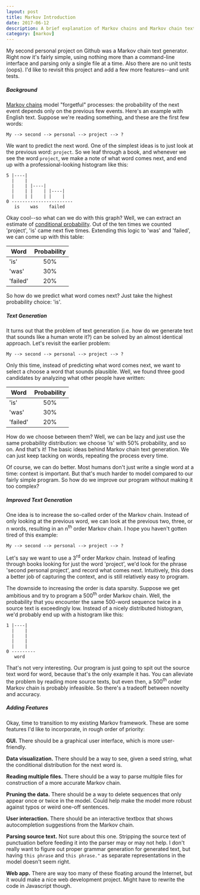 ```yaml
---
layout: post
title: Markov Introduction
date: 2017-06-12
description: A brief explanation of Markov chains and Markov chain text generation.
category: [markov]
---
```


My second personal project on Github was a Markov chain text generator.
Right now it's fairly simple, using nothing more than a command-line
interface and parsing only a single file at a time. Also there are no
unit tests (oops). I'd like to revisit this project and add a few
more features--and unit tests.

##### **Background**

[Markov chains](https://en.wikipedia.org/wiki/Markov_chain) 
model "forgetful" processes: the probability of the next event depends only on 
the previous few events. Here's an example with English text. Suppose we're 
reading something, and these are the first few words:

```
My --> second --> personal --> project --> ?
```

We want to predict the next word. One of the simplest ideas is to
just look at the previous word: `project`. So we leaf through a 
book, and whenever we see the word `project`, we make
a note of what word comes next, and end up with a 
professional-looking histogram like this:

```
5 |----|
  |    |   
  |    | |----|
  |    | |    | |----|
  |    | |    | |    |
0 -----------------------
   is    was    failed
```

Okay cool--so what can we do with this graph? Well, we can extract
an estimate of [conditional probability](https://en.wikipedia.org/wiki/Conditional_probability). 
Out of the ten times we counted 'project', 'is' came next five times. 
Extending this logic to 'was' and 'failed', we can come up with this 
table:

| Word     | Probability |
|----------|:-----------:|
| 'is'     |    50%      |
| 'was'    |    30%      |
| 'failed' |    20%      |

So how do we predict what word comes next? Just take the highest
probability choice: 'is'. 

##### **Text Generation**

It turns out that the problem of text generation (i.e. how do we
generate text that sounds like a human wrote it?) can be solved by
an almost identical approach. Let's revisit the earlier problem:

```
My --> second --> personal --> project --> ?
```

Only this time, instead of predicting what word comes next, we
want to select a choose a word that sounds plausible. Well,
we found three good candidates by analyzing what other people
have written:

| Word     | Probability |
|----------|:-----------:|
| 'is'     |    50%      |
| 'was'    |    30%      |
| 'failed' |    20%      |

How do we choose between them? Well, we can be lazy and just
use the same probability distribution: we choose 'is' with 50%
probability, and so on. And that's it! The basic ideas behind Markov 
chain text generation. We can just keep tacking on words, repeating
the process every time.

Of course, we can do better. Most humans don't just write a single
word at a time: context is important. But that's much harder to model
compared to our fairly simple program. So how do we improve our
program without making it too complex?

##### **Improved Text Generation**

One idea is to increase the so-called order of the Markov chain.
Instead of only looking at the previous word, we can look at the previous
two, three, or n words, resulting in an n<sup>th</sup> order Markov
chain. I hope you haven't gotten tired of this example:

```
My --> second --> personal --> project --> ?
```

Let's say we want to use a 3<sup>rd</sup> order Markov chain. 
Instead of leafing through books looking for just the word 'project', we'd
look for the phrase 'second personal project', and record what
comes next. Intuitively, this does a better job of capturing the
context, and is still relatively easy to program.

The downside to increasing the order is data sparsity. Suppose
we get ambitious and try to program a 500<sup>th</sup> order
Markov chain. Well, the probability that you encounter the same
500-word sequence twice in a source text is exceedingly low. Instead
of a nicely distributed histogram, we'd probably end up with
a histogram like this:

```
1 |----|
  |    |   
  |    | 
  |    |
  |    |
0 ---------
   word
```

That's not very interesting. Our program is just going to spit out
the source text word for word, because that's the only example it has.
You can alleviate the problem by reading more source texts, but
even then, a 500<sup>th</sup> order Markov chain is probably infeasible.
So there's a tradeoff between novelty and accuracy.

##### **Adding Features**

Okay, time to transition to my existing Markov framework. These 
are some features I'd like to incorporate, in rough order of priority:

**GUI.** There should be a graphical user interface, which is more user-friendly.

**Data visualization.** There should be a way to see, given a seed string, 
what the conditional distribution for the next word is.

**Reading multiple files.** There should be a way to parse multiple files
for construction of a more accurate Markov chain.

**Pruning the data.** There should be a way to delete sequences that only 
appear once or twice in the model. Could help make the model more robust
against typos or weird one-off sentences.

**User interaction.** There should be an interactive textbox that shows
autocompletion suggestions from the Markov chain.

**Parsing source text.** Not sure about this one.  Stripping the source text 
of punctuation before feeding it into the parser may or may not help. I don't 
really want to figure out proper grammar generation for generated text, but 
having `this phrase` and `this phrase."` as separate representations in the 
model doesn't seem right.

**Web app.** There are way too many of these floating around the Internet,
but it would make a nice web development project. Might have to rewrite the
code in Javascript though.
